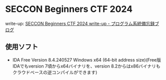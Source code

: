 # SECCON Beginners CTF 2024
write-up: [SECCON Beginners CTF 2024 write-up - プログラム系統備忘録ブログ](https://tan.hatenadiary.jp/entry/2024/06/20/031936)

## 使用ソフト
- IDA Free Version 8.4.240527 Windows x64 (64-bit address size)(Free版IDAでもversion 7頃からx64バイナリを、version 8.2からはx86バイナリもクラウドベースの逆コンパイルができます)
